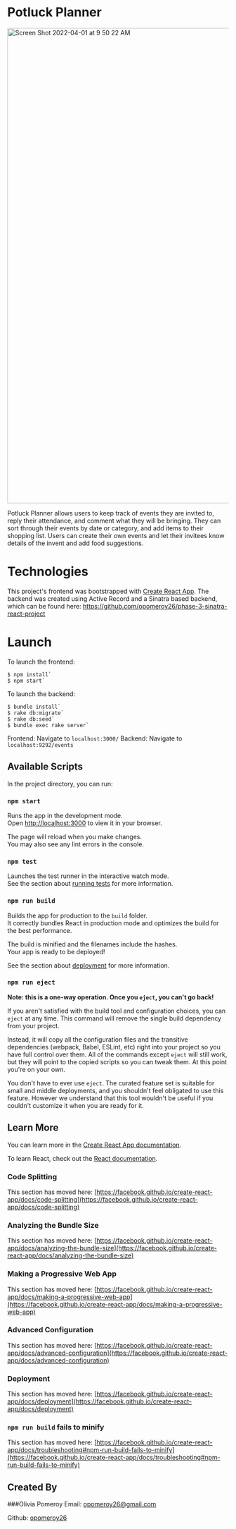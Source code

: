 # Potluck Planner

<img width="1078" alt="Screen Shot 2022-04-01 at 9 50 22 AM" src="https://user-images.githubusercontent.com/95717751/161307679-4b9e66aa-8b17-4b82-9e2a-422a027ceec0.png">

Potluck Planner allows users to keep track of events they are invited to, reply their attendance, and comment what they will be bringing. They can sort through their events by date or category, and add items to their shopping list. Users can create their own events and let their invitees know details of the invent and add food suggestions.

# Technologies

This project's frontend was bootstrapped with [Create React App](https://github.com/facebook/create-react-app). The backend was created using Active Record and a Sinatra based backend, which can be found here: https://github.com/opomeroy26/phase-3-sinatra-react-project

# Launch
To launch the frontend:
```
$ npm install`
$ npm start`
```

To launch the backend:
```
$ bundle install`
$ rake db:migrate`
$ rake db:seed`
$ bundle exec rake server`
```

Frontend: Navigate to `localhost:3000/`
Backend: Navigate to `localhost:9292/events`


## Available Scripts

In the project directory, you can run:

### `npm start`

Runs the app in the development mode.\
Open [http://localhost:3000](http://localhost:3000) to view it in your browser.

The page will reload when you make changes.\
You may also see any lint errors in the console.

### `npm test`

Launches the test runner in the interactive watch mode.\
See the section about [running tests](https://facebook.github.io/create-react-app/docs/running-tests) for more information.

### `npm run build`

Builds the app for production to the `build` folder.\
It correctly bundles React in production mode and optimizes the build for the best performance.

The build is minified and the filenames include the hashes.\
Your app is ready to be deployed!

See the section about [deployment](https://facebook.github.io/create-react-app/docs/deployment) for more information.

### `npm run eject`

**Note: this is a one-way operation. Once you `eject`, you can't go back!**

If you aren't satisfied with the build tool and configuration choices, you can `eject` at any time. This command will remove the single build dependency from your project.

Instead, it will copy all the configuration files and the transitive dependencies (webpack, Babel, ESLint, etc) right into your project so you have full control over them. All of the commands except `eject` will still work, but they will point to the copied scripts so you can tweak them. At this point you're on your own.

You don't have to ever use `eject`. The curated feature set is suitable for small and middle deployments, and you shouldn't feel obligated to use this feature. However we understand that this tool wouldn't be useful if you couldn't customize it when you are ready for it.

## Learn More

You can learn more in the [Create React App documentation](https://facebook.github.io/create-react-app/docs/getting-started).

To learn React, check out the [React documentation](https://reactjs.org/).

### Code Splitting

This section has moved here: [https://facebook.github.io/create-react-app/docs/code-splitting](https://facebook.github.io/create-react-app/docs/code-splitting)

### Analyzing the Bundle Size

This section has moved here: [https://facebook.github.io/create-react-app/docs/analyzing-the-bundle-size](https://facebook.github.io/create-react-app/docs/analyzing-the-bundle-size)

### Making a Progressive Web App

This section has moved here: [https://facebook.github.io/create-react-app/docs/making-a-progressive-web-app](https://facebook.github.io/create-react-app/docs/making-a-progressive-web-app)

### Advanced Configuration

This section has moved here: [https://facebook.github.io/create-react-app/docs/advanced-configuration](https://facebook.github.io/create-react-app/docs/advanced-configuration)

### Deployment

This section has moved here: [https://facebook.github.io/create-react-app/docs/deployment](https://facebook.github.io/create-react-app/docs/deployment)

### `npm run build` fails to minify

This section has moved here: [https://facebook.github.io/create-react-app/docs/troubleshooting#npm-run-build-fails-to-minify](https://facebook.github.io/create-react-app/docs/troubleshooting#npm-run-build-fails-to-minify)


## Created By
###Olivia Pomeroy
Email: <a href="mailto: opomeroy26@gmail.com">opomeroy26@gmail.com</a>

Github: <a href="https://github.com/opomeroy26">opomeroy26</a>
